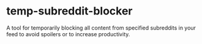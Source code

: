 # temp-subreddit-blocker
A tool for temporarily blocking all content from specified subreddits in your feed to avoid spoilers or to increase productivity.

